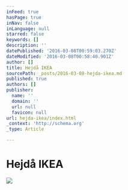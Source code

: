 ```yaml
---
inFeed: true
hasPage: true
inNav: false
inLanguage: null
starred: false
keywords: []
description: ''
datePublished: '2016-03-08T00:59:03.270Z'
dateModified: '2016-03-08T00:58:40.901Z'
author: []
title: Hejdå IKEA
sourcePath: _posts/2016-03-08-hejda-ikea.md
published: true
authors: []
publisher:
  name: ''
  domain: ''
  url: null
  favicon: null
url: hejda-ikea/index.html
_context: 'http://schema.org'
_type: Article

---
```

# Hejdå IKEA
![](https://the-grid-user-content.s3-us-west-2.amazonaws.com/555dabaa-9d08-45d8-9e31-9cd21783b570.png)